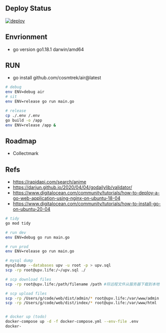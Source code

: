 ## Deploy Status

[![deploy](https://github.com/upvorg/server2/actions/workflows/deploy.yml/badge.svg)](https://github.com/upvorg/server2/actions/workflows/deploy.yml)

## Envrionment

- go version go1.18.1 darwin/amd64

## RUN

- go install github.com/cosmtrek/air@latest

```bash
# debug
env ENV=debug air
# sit
env ENV=release go run main.go

# release
cp ./.env /.env
go build -o /app
env ENV=release /app &
```

## Roadmap

- Collectmark

## Refs

- https://rapidapi.com/search/anime
- https://darjun.github.io/2020/04/04/godailylib/validator/
- https://www.digitalocean.com/community/tutorials/how-to-deploy-a-go-web-application-using-nginx-on-ubuntu-18-04
- https://www.digitalocean.com/community/tutorials/how-to-install-go-on-ubuntu-20-04

```bash
# tidy
go mod tidy

# run dev
env ENV=debug go run main.go

# run prod
env ENV=release go run main.go

# mysql dump
mysqldump --databases upv -u root -p > upv.sql
scp -rp root@upv.life:/~/upv.sql ./

# scp download files
scp -rp root@upv.life:/path/filename /path #将远程文件从服务器下载到本地

# scp upload files
scp -rp /Users/g/code/web/dist/admin/* root@upv.life:/var/www/admin
scp -rp /Users/g/code/web/dist/index/* root@upv.life:/var/www/html


# docker up (todo)
docker-compose up -d -f docker-compose.yml --env-file .env
docker-
```

